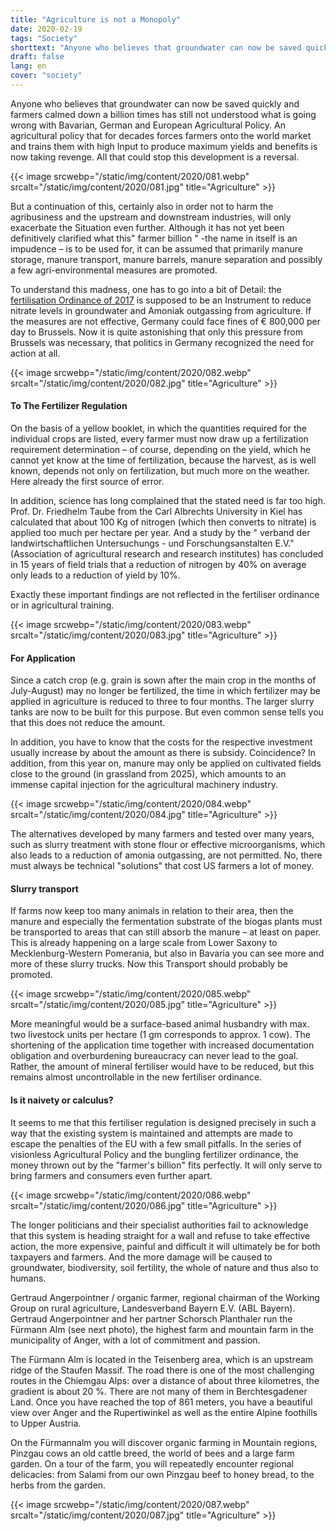 ```yaml
---
title: "Agriculture is not a Monopoly"
date: 2020-02-19
tags: "Society"
shorttext: "Anyone who believes that groundwater can now be saved quickly and farmers calmed down a billion times has still not understood what is going wrong with Bavarian, German and European Agricultural Policy."
draft: false
lang: en
cover: "society"
---
```


Anyone who believes that groundwater can now be saved quickly and farmers calmed down a billion times has still not understood what is going wrong with Bavarian, German and European Agricultural Policy. An agricultural policy that for decades forces farmers onto the world market and trains them with high Input to produce maximum yields and benefits is now taking revenge. All that could stop this development is a reversal.

{{< image srcwebp="/static/img/content/2020/081.webp" srcalt="/static/img/content/2020/081.jpg" title="Agriculture" >}}

But a continuation of this, certainly also in order not to harm the agribusiness and the upstream and downstream industries, will only exacerbate the Situation even further. Although it has not yet been definitively clarified what this" farmer billion " -the name in itself is an impudence – is to be used for, it can be assumed that primarily manure storage, manure transport, manure barrels, manure separation and possibly a few agri-environmental measures are promoted.

To understand this madness, one has to go into a bit of Detail: the [fertilisation Ordinance of 2017](https://www.buzer.de/s1.htm?g=D%C3%BCV&f=1 "Verordnung über die Anwendung von Düngemitteln, Bodenhilfsstoffen, Kultursubstraten und Pflanzenhilfsmitteln nach den Grundsätzen der guten fachlichen Praxis beim Düngen") is supposed to be an Instrument to reduce nitrate levels in groundwater and Amoniak outgassing from agriculture. If the measures are not effective, Germany could face fines of € 800,000 per day to Brussels. Now it is quite astonishing that only this pressure from Brussels was necessary, that politics in Germany recognized the need for action at all.

{{< image srcwebp="/static/img/content/2020/082.webp" srcalt="/static/img/content/2020/082.jpg" title="Agriculture" >}}

#### To The Fertilizer Regulation

On the basis of a yellow booklet, in which the quantities required for the individual crops are listed, every farmer must now draw up a fertilization requirement determination – of course, depending on the yield, which he cannot yet know at the time of fertilization, because the harvest, as is well known, depends not only on fertilization, but much more on the weather. Here already the first source of error.

In addition, science has long complained that the stated need is far too high. Prof. Dr. Friedhelm Taube from the Carl Albrechts University in Kiel has calculated that about 100 Kg of nitrogen (which then converts to nitrate) is applied too much per hectare per year. And a study by the " verband der landwirtschaftlichen Untersuchungs - und Forschungsanstalten E.V." (Association of agricultural research and research institutes) has concluded in 15 years of field trials that a reduction of nitrogen by 40% on average only leads to a reduction of yield by 10%.

Exactly these important findings are not reflected in the fertiliser ordinance or in agricultural training.

{{< image srcwebp="/static/img/content/2020/083.webp" srcalt="/static/img/content/2020/083.jpg" title="Agriculture" >}}

#### For Application

Since a catch crop (e.g. grain is sown after the main crop in the months of July-August) may no longer be fertilized, the time in which fertilizer may be applied in agriculture is reduced to three to four months. The larger slurry tanks are now to be built for this purpose. But even common sense tells you that this does not reduce the amount.

In addition, you have to know that the costs for the respective investment usually increase by about the amount as there is subsidy. Coincidence? In addition, from this year on, manure may only be applied on cultivated fields close to the ground (in grassland from 2025), which amounts to an immense capital injection for the agricultural machinery industry.

{{< image srcwebp="/static/img/content/2020/084.webp" srcalt="/static/img/content/2020/084.jpg" title="Agriculture" >}}

The alternatives developed by many farmers and tested over many years, such as slurry treatment with stone flour or effective microorganisms, which also leads to a reduction of amonia outgassing, are not permitted. No, there must always be technical "solutions" that cost US farmers a lot of money.

#### Slurry transport

If farms now keep too many animals in relation to their area, then the manure and especially the fermentation substrate of the biogas plants must be transported to areas that can still absorb the manure – at least on paper. This is already happening on a large scale from Lower Saxony to Mecklenburg-Western Pomerania, but also in Bavaria you can see more and more of these slurry trucks. Now this Transport should probably be promoted.

{{< image srcwebp="/static/img/content/2020/085.webp" srcalt="/static/img/content/2020/085.jpg" title="Agriculture" >}}

More meaningful would be a surface-based animal husbandry with max. two livestock units per hectare (1 gm corresponds to approx. 1 cow). The shortening of the application time together with increased documentation obligation and overburdening bureaucracy can never lead to the goal. Rather, the amount of mineral fertiliser would have to be reduced, but this remains almost uncontrollable in the new fertiliser ordinance.

#### Is it naivety or calculus?

It seems to me that this fertiliser regulation is designed precisely in such a way that the existing system is maintained and attempts are made to escape the penalties of the EU with a few small pitfalls. In the series of visionless Agricultural Policy and the bungling fertilizer ordinance, the money thrown out by the "farmer's billion" fits perfectly. It will only serve to bring farmers and consumers even further apart.

{{< image srcwebp="/static/img/content/2020/086.webp" srcalt="/static/img/content/2020/086.jpg" title="Agriculture" >}}

The longer politicians and their specialist authorities fail to acknowledge that this system is heading straight for a wall and refuse to take effective action, the more expensive, painful and difficult it will ultimately be for both taxpayers and farmers. And the more damage will be caused to groundwater, biodiversity, soil fertility, the whole of nature and thus also to humans.

Gertraud Angerpointner / organic farmer, regional chairman of the Working Group on rural agriculture, Landesverband Bayern E.V. (ABL Bayern). Gertraud Angerpointner and her partner Schorsch Planthaler run the Fürmann Alm (see next photo), the highest farm and mountain farm in the municipality of Anger, with a lot of commitment and passion. 

The Fürmann Alm is located in the Teisenberg area, which is an upstream ridge of the Staufen Massif. The road there is one of the most challenging routes in the Chiemgau Alps: over a distance of about three kilometres, the gradient is about 20 %. There are not many of them in Berchtesgadener Land. Once you have reached the top of 861 meters, you have a beautiful view over Anger and the Rupertiwinkel as well as the entire Alpine foothills to Upper Austria.

On the Fürmannalm you will discover organic farming in Mountain regions, Pinzgau cows an old cattle breed, the world of bees and a large farm garden. On a tour of the farm, you will repeatedly encounter regional delicacies: from Salami from our own Pinzgau beef to honey bread, to the herbs from the garden.

{{< image srcwebp="/static/img/content/2020/087.webp" srcalt="/static/img/content/2020/087.jpg" title="Agriculture" >}}

